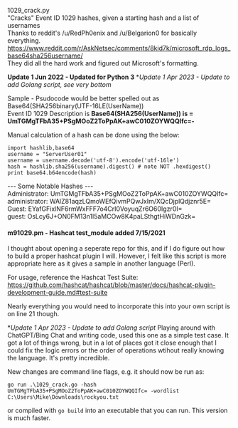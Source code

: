 1029_crack.py  
"Cracks" Event ID 1029 hashes, given a starting hash and a list of usernames  
Thanks to reddit's /u/RedPh0enix and /u/Belgarion0 for basically everything.  
https://www.reddit.com/r/AskNetsec/comments/8kid7k/microsoft_rdp_logs_base64sha256username/  
They did all the hard work and figured out Microsoft's formatting.

**Update 1 Jun 2022 - Updated for Python 3**
**Update 1 Apr 2023 - Update to add Golang script, see very bottom*

Sample - Psudocode would be better spelled out as Base64(SHA256binary(UTF-16LE(UserName))  
Event ID 1029 Description is **Base64(SHA256(UserName)) is = UmTGMgTFbA35+PSgMOoZ2ToPpAK+awC010ZOYWQQIfc=-**

Manual calculation of a hash can be done using the below:
```
import hashlib,base64
username = "ServerUser01"
username = username.decode('utf-8').encode('utf-16le')
hash = hashlib.sha256(username).digest() # note NOT .hexdigest()
print base64.b64encode(hash)
```

--- Some Notable Hashes ---  
Administrator:	UmTGMgTFbA35+PSgMOoZ2ToPpAK+awC010ZOYWQQIfc=  
administrator:	WAlZ81aqzLQmoWEfQivmPQwJxIm/XQcDjplQdjznr5E=  
Guest:		EYafGFixlNF6rmWxFFF7o4CrI0VoyuqZr6O60Igzr0I=  
guest:		OsLcy6J+ON0FM13n1l5aMCOw8K4paLSthgtHiWDnGzk= 

#### m91029.pm - Hashcat test_module added 7/15/2021
I thought about opening a seperate repo for this, and if I do figure out how to build a proper hashcat plugin I will.
However, I felt like this script is more appropriate here as it gives a sample in another language (Perl).

For usage, reference the Hashcat Test Suite: https://github.com/hashcat/hashcat/blob/master/docs/hashcat-plugin-development-guide.md#test-suite

Nearly everything you would need to incorporate this into your own script is on line 21 though.

**Update 1 Apr 2023 - Update to add Golang script*
Playing around with ChatGPT/Bing Chat and writing code, used this one as a simple test case. It got a lot of things wrong, but in a lot of places got it close enough that I could fix the logic errors or the order of operations wtihout really knowing the language. It's pretty incredible. 

New changes are command line flags, e.g. it should now be run as:

`go run .\1029_crack.go -hash UmTGMgTFbA35+PSgMOoZ2ToPpAK+awC010ZOYWQQIfc= -wordlist C:\Users\Mike\Downloads\rockyou.txt`

or compiled with `go build` into an executable that you can run. This version is much faster.
 
